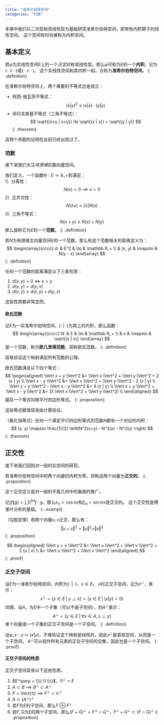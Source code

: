 ```yaml
---
title: "准希尔伯特空间"
categories: "代数"
---
```


本章中我们以二次型和双线性型为基础研究准希尔伯特空间，即带有内积算子的线性空间。
这个空间有时也被称为内积空间。

## 基本定义

若$\varphi$为实线性空间$E$上的一个*正定*对称双线性型，那么$\varphi$可称为$E$的一个**内积**，记为$(\cdot \; \| \; \cdot)$或$\langle \cdot \; \| \; \cdot \rangle$。
这个实线性空间和其内积一起，合称为**准希尔伯特空间**。
{: .definition}

在准希尔伯特空间上，两个重要的不等式总是成立：

- 柯西-施瓦茨不等式：
  $$
  (x | y)^2 \le (x | x) \cdot (y | y)
  $$
- 闵可夫斯基不等式（三角不等式）：
  $$
  \sqrt{(x+y | x+y)} \le \sqrt{(x | x)} + \sqrt{(y | y)}
  $$
{: .theorem}

这两个命题的证明在此前已经出现过了。

### 范数

接下来我们关注*有限维*实数向量空间。

我们定义，一个函数$N : E \to \mathbb R\_+$若满足：<br/>
1）分离性：
$$
N(x) = 0 \implies x = 0
$$
2）正齐次性：
$$
N(\lambda x) = | \lambda | N(x)
$$
3）三角不等式：
$$
N(x + y) \le N(x) + N(y)
$$
那么就称它为$E$的一个**范数**。
{: .definition}

若$N$为有限维实向量空间$E$的一个范数，那么和这个范数相关的距离定义为：
$$
\begin{array}{cccc}
    d: & E^2 & \to & \mathbb R_+ \\
    & (x, y) & \mapsto & N(y - x)
\end{array}
$$
{: .definition}

任何一个范数的距离满足以下三条性质：
1. $d(x,y) = 0 \iff x = y$
2. $d(x,y) = d(y,x)$
3. $d(x,z) \le d(x,y) + d(y,z)$

这些性质都非常显然。

#### 欧氏范数

记$E$为一实准希尔伯特空间，$(\cdot \; | \; \cdot)$为其上的内积，那么函数：
$$
\begin{array}{cccc}
    N: & E & \to & \mathbb R_+ \\
    & x & \mapsto & \sqrt{(x | x)}
\end{array}
$$
是一个范数，称为**欧几里得范数**，简称欧氏范数。
{: .definition}

容易验证这个映射满足所有范数的公理。

欧氏范数满足以下四个等式：
$$
\begin{aligned}
    \Vert x + y \Vert^2 &= \Vert x \Vert^2 + \Vert y \Vert^2 + 2 (x | y) \\
    \Vert x - y \Vert^2 &= \Vert x \Vert^2 + \Vert y \Vert^2 - 2 (x | y) \\
    \Vert x + y \Vert^2 - \Vert x - y \Vert^2 &= 4 (x | y) \\
    \Vert x + y \Vert^2 + \Vert x - y \Vert^2 &= 2( \Vert x \Vert^2 + \Vert y \Vert^2) \\
\end{aligned}
$$
最后一个等式叫做平行四边形等式。
{: .proposition}

这些等式都很容易由计算验证。

（极化恒等式）任何一个满足平行四边形等式的范数$N$都有一个对应的内积：
$$
(x, y) \mapsto \frac{1}{2} \left(N^2(x+y) - N^2(x) - N^2(y) \right)
$$
{: .theorem}

## 正交性

接下来我们回到对一般的实空间的研究。

若准希尔伯特空间中的两个向量的内积为零，则称这两个向量为**正交的**。
{: .proposition}

这个正交定义是对一般的平面几何中的垂直的推广。

记$(f\|g) = \int\_0^{2\pi} f \cdot g$，那么$e_n = \cos nx$和$f_m = \sin mx$是正交的。
这个正交性是傅里叶分析的基础。
{: .exampl}

（勾股定理）若两个向量$u,v$正交，那么有：
$$
\Vert u + v \Vert^2 = \Vert u \Vert^2 + \Vert v \Vert^2
$$
{: .proposition}

$$
\begin{aligned}
    \Vert u + v \Vert^2 &= \Vert u \Vert^2 + \Vert v \Vert^2 + 2 (u | v) \\
    &= \Vert u \Vert^2 + \Vert v \Vert^2
\end{aligned}
$$
{: .proof}

### 正交子空间

设$E$为一准希尔伯特空间，内积为$(\cdot \;|\; \cdot)$，$x \in E$。
$x$的正交子空间，记为$x^\perp$，表示：
$$
x^\perp = \{ y \in E \;|\; y \perp x \} = \{ y \in E \;|\; (x|y) = 0 \}
$$
同理，设$A$，为$E$中一个子集（可以不是子空间），则$A^\perp$表示：
$$
A^\perp = \{ y \in E \;|\; \forall x \in A, x \perp y \}
$$
单个向量或一个子集的正交子空间是一个子空间。
{: .definition}

设$\varphi\_x: y \mapsto (x|y)$，不难验证这个映射是线性的，因此$x^\perp$是其核空间，从而是一个子空间。
$A^\perp$可以视作所有元素的正交子空间的交集，因此也是一个子空间。
{: .proof}

#### 正交子空间的性质

正交子空间具有以下这些性质。

1. $E^\perp = \\\{ 0 \\\}$，$0^\perp = E$
2. $A \subset B \implies B^\perp \subset A^\perp$
3. $F = \mathrm{Vect}(\mathcal G) \implies F^\perp = \mathcal G^\perp$
4. $A \subset (A^\perp)^\perp$
5. 若$F$为$E$的子空间，那么$F \oplus F^\perp$
6. 若$F,G$为$E$的两个子空间，那么$(F+G)^\perp = F^\perp \cap G^\perp$，$F^\perp + G^\perp \subset (F \cap G)^\perp$
{: .proposition}